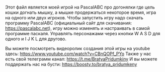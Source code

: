 Этот файл является моей игрой на PascalABC про догонялки где цель кошки догнать мышку, а мышке продержаться некоторое время, игра на одного или двух игроков.
Чтобы запустить игру надо скачать программу PascalABC (официальный сайт для скачивания: https://pascalabc.net), игру можно изменять и настраивать в самой программе паскаля.
Управлять персонажами через кнопки W A S D для одного и I J K L для другово.

Вы можете посмотреть видеоролик создания этой игры на youtube здесь: https://www.youtube.com/watch?v=CBnQOPf_PYo
Также у нас есть свой телеграмм канал: https://t.me/BratyaPridumkiny
И вы можете поддержать нас на бусти: https://boosty.to/bratya_pridumkeny

